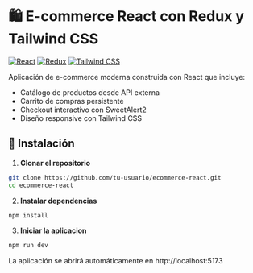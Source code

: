 # 🛍️ E-commerce React con Redux y Tailwind CSS

[![React](https://img.shields.io/badge/React-19.1.0-blue)](https://react.dev/)
[![Redux](https://img.shields.io/badge/Redux_Toolkit-1.9.7-purple)](https://redux-toolkit.js.org/)
[![Tailwind CSS](https://img.shields.io/badge/Tailwind_CSS-3.3.3-blueviolet)](https://tailwindcss.com/)

Aplicación de e-commerce moderna construida con React que incluye:
- Catálogo de productos desde API externa
- Carrito de compras persistente
- Checkout interactivo con SweetAlert2
- Diseño responsive con Tailwind CSS

## 🚀 Instalación

1. **Clonar el repositorio**
```bash
git clone https://github.com/tu-usuario/ecommerce-react.git
cd ecommerce-react
```
2. **Instalar dependencias**
```bash
npm install
```
3. **Iniciar la aplicacion**
```bash
npm run dev
```

La aplicación se abrirá automáticamente en http://localhost:5173

